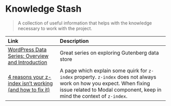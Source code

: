 # Knowledge Stash

> A collection of useful information that helps with the knowledge necessary to work with the project.

| Link | Description |
| :- | :- |
| [WordPress Data Series: Overview and Introduction](https://unfoldingneurons.com/2020/wordpress-data-series-overview-and-introduction) |  Great series on exploring Gutenberg data store|
| [4 reasons your z-index isn’t working (and how to fix it)](https://www.freecodecamp.org/news/4-reasons-your-z-index-isnt-working-and-how-to-fix-it-coder-coder-6bc05f103e6c/) | A page which explain some quirk for `z-index` property. `z-index` does not always work on how you expect. When fixing issue related to Modal component, keep in mind the context of `z-index`. |
